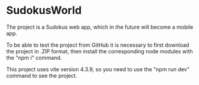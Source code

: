 # SudokusWorld
The project is a Sudokus web app, which in the future will become a mobile app.

To be able to test the project from GitHub it is necessary to first download the project in .ZIP format, then install the corresponding node modules with the "npm i" command.

This project uses vite version 4.3.9, so you need to use the "npm run dev" command to see the project.
